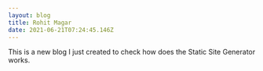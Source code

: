 ```yaml
---
layout: blog
title: Rohit Magar
date: 2021-06-21T07:24:45.146Z
---
```

This is a new blog I just created to check how does the Static Site Generator works.